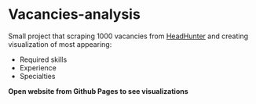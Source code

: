 # Vacancies-analysis
Small project that scraping 1000 vacancies from [HeadHunter](https://hh.ru) and creating visualization of most appearing:
- Required skills  
- Experience  
- Specialties 


**Open website from Github Pages to see visualizations**